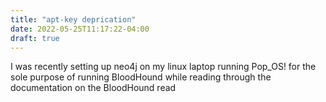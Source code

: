 ```yaml
---
title: "apt-key deprication"
date: 2022-05-25T11:17:22-04:00
draft: true
---
```


I was recently setting up neo4j on my linux laptop running Pop_OS! for the sole purpose of running BloodHound while reading through the documentation on the BloodHound read
